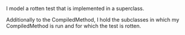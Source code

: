 I model a rotten test that is implemented in a superclass.

Additionally to the CompiledMethod, I hold the subclasses in which my CompiledMethod is run and for which the test is rotten.